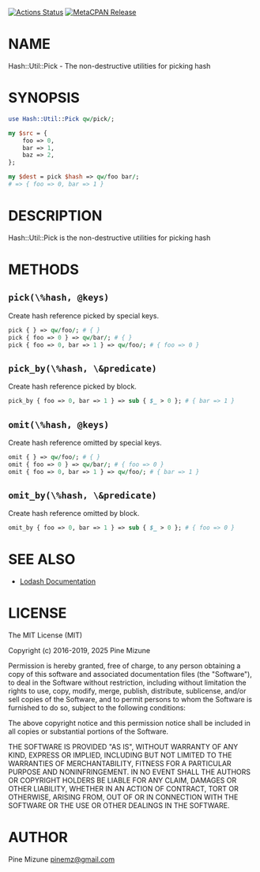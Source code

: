 [![Actions Status](https://github.com/pine/p5-Hash-Util-Pick/actions/workflows/test.yml/badge.svg?branch=main)](https://github.com/pine/p5-Hash-Util-Pick/actions?workflow=test) [![MetaCPAN Release](https://badge.fury.io/pl/Hash-Util-Pick.svg)](https://metacpan.org/release/Hash-Util-Pick)
# NAME

Hash::Util::Pick - The non-destructive utilities for picking hash

# SYNOPSIS

```perl
use Hash::Util::Pick qw/pick/;

my $src = {
    foo => 0,
    bar => 1,
    baz => 2,
};

my $dest = pick $hash => qw/foo bar/;
# => { foo => 0, bar => 1 }
```

# DESCRIPTION

Hash::Util::Pick is the non-destructive utilities for picking hash

# METHODS

## `pick(\%hash, @keys)`

Create hash reference picked by special keys.

```perl
pick { } => qw/foo/; # { }
pick { foo => 0 } => qw/bar/; # { }
pick { foo => 0, bar => 1 } => qw/foo/; # { foo => 0 }
```

## `pick_by(\%hash, \&predicate)`

Create hash reference picked by block.

```perl
pick_by { foo => 0, bar => 1 } => sub { $_ > 0 }; # { bar => 1 }
```

## `omit(\%hash, @keys)`

Create hash reference omitted by special keys.

```perl
omit { } => qw/foo/; # { }
omit { foo => 0 } => qw/bar/; # { foo => 0 }
omit { foo => 0, bar => 1 } => qw/foo/; # { bar => 1 }
```

## `omit_by(\%hash, \&predicate)`

Create hash reference omitted by block.

```perl
omit_by { foo => 0, bar => 1 } => sub { $_ > 0 }; # { foo => 0 }
```

# SEE ALSO

- [Lodash Documentation](https://lodash.com/docs/)

# LICENSE

The MIT License (MIT)

Copyright (c) 2016-2019, 2025 Pine Mizune

Permission is hereby granted, free of charge, to any person obtaining a copy
of this software and associated documentation files (the "Software"), to deal
in the Software without restriction, including without limitation the rights
to use, copy, modify, merge, publish, distribute, sublicense, and/or sell
copies of the Software, and to permit persons to whom the Software is
furnished to do so, subject to the following conditions:

The above copyright notice and this permission notice shall be included in
all copies or substantial portions of the Software.

THE SOFTWARE IS PROVIDED "AS IS", WITHOUT WARRANTY OF ANY KIND, EXPRESS OR
IMPLIED, INCLUDING BUT NOT LIMITED TO THE WARRANTIES OF MERCHANTABILITY,
FITNESS FOR A PARTICULAR PURPOSE AND NONINFRINGEMENT. IN NO EVENT SHALL THE
AUTHORS OR COPYRIGHT HOLDERS BE LIABLE FOR ANY CLAIM, DAMAGES OR OTHER
LIABILITY, WHETHER IN AN ACTION OF CONTRACT, TORT OR OTHERWISE, ARISING FROM,
OUT OF OR IN CONNECTION WITH THE SOFTWARE OR THE USE OR OTHER DEALINGS IN
THE SOFTWARE.

# AUTHOR

Pine Mizune <pinemz@gmail.com>
